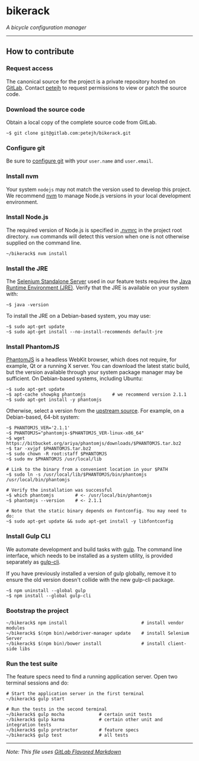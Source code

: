 # bikerack

_A bicycle configuration manager_

---

## How to contribute

### Request access
The canonical source for the project is a private repository hosted on [GitLab][repo]. Contact [petejh][] to request permissions to view or patch the source code.

### Download the source code
Obtain a local copy of the complete source code from GitLab.
```shell
~$ git clone git@gitlab.com:petejh/bikerack.git
```

### Configure git
Be sure to [configure git][gitconfig] with your `user.name` and `user.email`.

### Install nvm
Your system `nodejs` may not match the version used to develop this project. We recommend [nvm][] to manage Node.js versions in your local development environment.

### Install Node.js
The required version of Node.js is specified in [.nvmrc](./.nvmrc) in the project root directory. `nvm` commands will detect this version when one is not otherwise supplied on the command line.
```shell
~/bikerack$ nvm install
```

### Install the JRE
The [Selenium Standalone Server][selenium] used in our feature tests requires the [Java
Runtime Environment (JRE)][jre]. Verify that the JRE is available on your system with:
```shell
~$ java -version
```

To install the JRE on a Debian-based system, you may use:
```shell
~$ sudo apt-get update
~$ sudo apt-get install --no-install-recommends default-jre
```

### Install PhantomJS
[PhantomJS][phantomjs] is a headless WebKit browser, which does not require, for example, Qt or a running X server. You can download the latest static build, but the version available through your system package manager may be sufficient. On Debian-based systems, including Ubuntu:
```shell
~$ sudo apt-get update
~$ apt-cache showpkg phantomjs          # we recommend version 2.1.1
~$ sudo apt-get install -y phantomjs
```

Otherwise, select a version from the [upstream source][phantomjs-source]. For example, on a Debian-based, 64-bit system:
```shell
~$ PHANTOMJS_VER='2.1.1'
~$ PHANTOMJS="phantomjs-$PHANTOMJS_VER-linux-x86_64"
~$ wget https://bitbucket.org/ariya/phantomjs/downloads/$PHANTOMJS.tar.bz2
~$ tar -xvjpf $PHANTOMJS.tar.bz2
~$ sudo chown -R root:staff $PHANTOMJS
~$ sudo mv $PHANTOMJS /usr/local/lib

# Link to the binary from a convenient location in your $PATH
~$ sudo ln -s /usr/local/lib/$PHANTOMJS/bin/phantomjs /usr/local/bin/phantomjs

# Verify the installation was successful
~$ which phantomjs        # <- /usr/local/bin/phantomjs
~$ phantomjs --version    # <- 2.1.1

# Note that the static binary depends on Fontconfig. You may need to do:
~$ sudo apt-get update && sudo apt-get install -y libfontconfig
```

### Install Gulp CLI
We automate development and build tasks with [gulp][gulp]. The command line
interface, which needs to be installed as a system utility, is provided
separately as [gulp-cli][gulpcli].

If you have previously installed a version of gulp globally, remove it to ensure
the old version doesn't collide with the new gulp-cli package.
```shell
~$ npm uninstall --global gulp
~$ npm install --global gulp-cli
```

### Bootstrap the project
```shell
~/bikerack$ npm install                            # install vendor modules
~/bikerack$ $(npm bin)/webdriver-manager update    # install Selenium Server
~/bikerack$ $(npm bin)/bower install               # install client-side libs
```

### Run the test suite
The feature specs need to find a running application server. Open two terminal
sessions and do:
```shell
# Start the application server in the first terminal
~/bikerack$ gulp start

# Run the tests in the second terminal
~/bikerack$ gulp mocha             # certain unit tests
~/bikerack$ gulp karma             # certain other unit and integration tests
~/bikerack$ gulp protractor        # feature specs
~/bikerack$ gulp test              # all tests
```

---

*Note: This file uses [GitLab Flavored Markdown][gfm]*

[gfm]: https://gitlab.com/help/markdown/markdown
[gitconfig]: https://git-scm.com/docs/git-config
[gulp]: https://github.com/gulpjs/gulp
[gulpcli]: https://github.com/gulpjs/gulp-cli
[jre]: http://openjdk.java.net
[nvm]: https://github.com/creationix/nvm
[petejh]: mailto://petejh-200.59@q.com
[phantomjs]: http://phantomjs.org
[phantomjs-source]: http://phantomjs.org/download.html
[repo]: https://gitlab.com/petejh/bikerack
[selenium]: http://docs.seleniumhq.org/docs/03_webdriver.jsp

